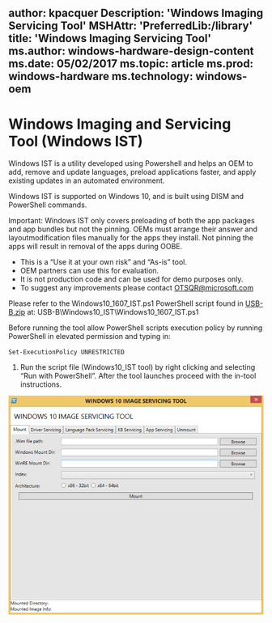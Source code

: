 author: kpacquer
Description: 'Windows Imaging Servicing Tool'
MSHAttr: 'PreferredLib:/library'
title: 'Windows Imaging Servicing Tool'
ms.author: windows-hardware-design-content
ms.date: 05/02/2017
ms.topic: article
ms.prod: windows-hardware
ms.technology: windows-oem
---

# Windows Imaging and Servicing Tool (Windows IST)

Windows IST is a utility developed using Powershell and helps an OEM to add, remove and update languages, preload applications faster, and apply existing updates in an automated environment. 

Windows IST is supported on Windows 10, and is built using DISM and PowerShell commands.

Important: Windows IST only covers preloading of both the app packages and app bundles but not the pinning. OEMs must arrange their answer and layoutmodification files manually for the apps they  install. Not pinning the apps will result in removal of the apps during OOBE.

- This is a “Use it at your own risk” and “As-is” tool.  
- OEM partners can use this for evaluation.
- It is not production code and can be used for demo purposes only.
- To suggest any improvements please contact [OTSQR@microsoft.com](mailto:OTSQR@microsoft.com)

Please refer to the Windows10_1607_IST.ps1 PowerShell script found in [USB-B.zip](http://download.microsoft.com/download/5/8/4/5844EE21-4EF5-45B7-8D36-31619017B76A/USB-B.zip) at: USB-B\Windows10_IST\Windows10_1607_IST.ps1

Before running the tool allow PowerShell scripts execution policy by running PowerShell in elevated permission and typing in:

```syntax
Set-ExecutionPolicy UNRESTRICTED
```

1.	Run the script file (Windows10_IST tool) by right clicking and selecting “Run with PowerShell”. After the tool launches proceed with the in-tool instructions.

![Screenshot of Windows IST](images/windows-ist.png)
